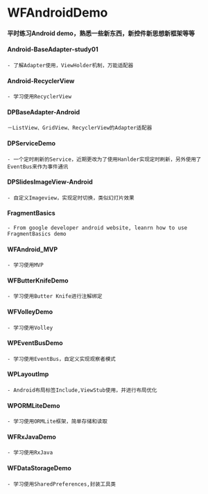 # WFAndroidDemo
#### 平时练习Android demo，熟悉一些新东西，新控件新思想新框架等等

#### Android-BaseAdapter-study01 
    - 了解Adapter使用，ViewHolder机制，万能适配器
#### Android-RecyclerView
    - 学习使用RecyclerView
#### DPBaseAdapter-Android
    －ListView、GridView、RecyclerView的Adapter适配器
#### DPServiceDemo
    - 一个定时刷新的Service，近期更改为了使用Hanlder实现定时刷新，另外使用了EventBus来作为事件通讯
#### DPSlidesImageView-Android
    - 自定义Imageview，实现定时切换，类似幻灯片效果
#### FragmentBasics
    - From google developer android website, leanrn how to use FragmentBasics demo
#### WFAndroid_MVP
    - 学习使用MVP
#### WFButterKnifeDemo
    - 学习使用Butter Knife进行注解绑定
#### WFVolleyDemo
    - 学习使用Volley
#### WPEventBusDemo
    - 学习使用EventBus，自定义实现观察者模式
#### WPLayoutImp
    - Android布局标签Include,ViewStub使用，并进行布局优化
#### WPORMLiteDemo
    - 学习使用ORMLite框架，简单存储和读取
#### WFRxJavaDemo
    - 学习使用RxJava
#### WFDataStorageDemo
    - 学习使用SharedPreferences,封装工具类
    
